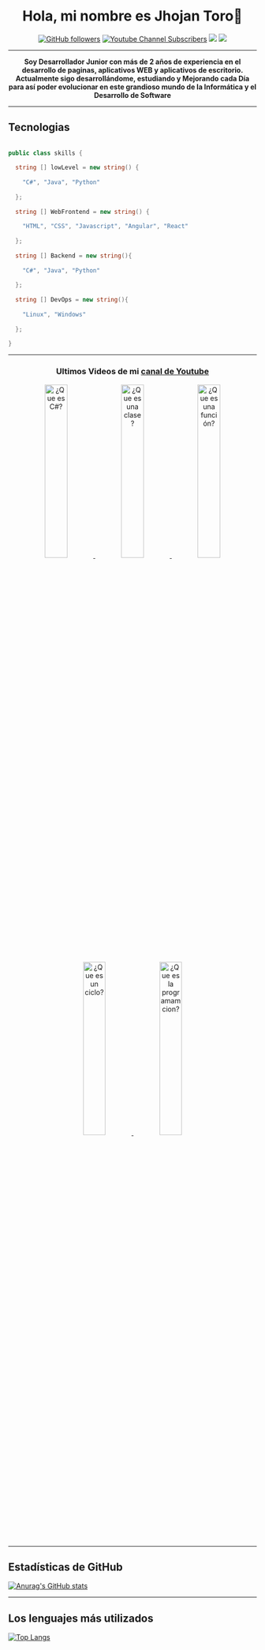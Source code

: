<div align= "center">
  
# Hola, mi nombre es Jhojan Toro👋
[![GitHub followers](https://img.shields.io/github/followers/jdtp125753?label=Follow&style=social)](https://github.com/jdtp125753)
[![Youtube Channel Subscribers](https://img.shields.io/youtube/channel/subscribers/UCxIGNpsrjzWgY1Eyai1by3A?style=social)](https://www.youtube.com/channel/UCxIGNpsrjzWgY1Eyai1by3A)
[![](https://img.shields.io/badge/FACEBOOK-blue)](https://www.facebook.com/profile.php?id=100089324563350)
[![](https://img.shields.io/badge/LINKEDIN-grey)](https://www.linkedin.com/in/jhojan-d-toro-pérez-a032231a2/)
  

<hr />
 
**<p>Soy Desarrollador Junior con más de 2 años de experiencia en el desarrollo de paginas, aplicativos WEB y aplicativos de escritorio. Actualmente sigo desarrollándome, estudiando y Mejorando cada Día para así  poder evolucionar en este grandioso mundo de la Informática y el Desarrollo de Software</p>**
 
<hr />

<div align = "left">
  
## Tecnologias
  
```c#
  
public class skills {
  
  string [] lowLevel = new string() {
  
    "C#", "Java", "Python"
  
  };
  
  string [] WebFrontend = new string() {
    
    "HTML", "CSS", "Javascript", "Angular", "React"
  
  };
  
  string [] Backend = new string(){
  
    "C#", "Java", "Python"  
  
  };
  
  string [] DevOps = new string(){
  
    "Linux", "Windows"
  
  };
  
}
```
</div>  
  
<hr />

  ### Ultimos Videos de mi [canal de Youtube](https://www.youtube.com/channel/UCxIGNpsrjzWgY1Eyai1by3A)
  
  <a href='https://youtu.be/wf7LTbpRlo0' target='_blank'>
    <img width='30%' src='https://img.youtube.com/vi/wf7LTbpRlo0/mqdefault.jpg' alt='¿Que es C#?' />
  </a>
  
  <a href='https://youtu.be/NpkxNGUgOyY' target='_blank'>
    <img width='30%' src='https://img.youtube.com/vi/NpkxNGUgOyY/mqdefault.jpg' alt='¿Que es una clase?' />
  </a>
  
  <a href='https://youtu.be/wwaplC0Bnzs' target='_blank'>
    <img width='30%' src='https://img.youtube.com/vi/wwaplC0Bnzs/mqdefault.jpg' alt='¿Que es una función?' />
  </a>
  
  <a href='https://youtu.be/SkpwsP4zJNg' target='_blank'>
    <img width='30%' src='https://img.youtube.com/vi/SkpwsP4zJNg/mqdefault.jpg' alt='¿Que es un ciclo?' />
  </a>
  
  
  
  <a href='https://youtu.be/QMfEOjFIl0k' target='_blank'>
    <img width='30%' src='https://img.youtube.com/vi/QMfEOjFIl0k/mqdefault.jpg' alt='¿Que es la programamcion?' />
  </a>
  
  <hr />
  
<div align = "left">

## Estadísticas de GitHub

[![Anurag's GitHub stats](https://github-readme-stats.vercel.app/api?username=jdtp125753&theme=radical)](https://github.com/jdtp125753/github-readme-stats)

<hr />
  
## Los lenguajes más utilizados
  
[![Top Langs](https://github-readme-stats.vercel.app/api/top-langs?username=jdtp125753&layout=compact&theme=radical)](https://github.com/jdtp125753/github-readme-stats)

<br>
  
</div>
  
</div>
